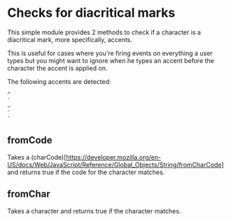 # Checks for diacritical marks

This simple module provides 2 methods to check if a character is a diacritical mark, more specifically, accents.

This is useful for cases where you're firing events on everything a user
types but you might want to ignore when he types an accent before the
character the accent is applied on.

The following accents are detected:
```
^
`
~
¨
´
```

## fromCode

Takes a (charCode)[https://developer.mozilla.org/en-US/docs/Web/JavaScript/Reference/Global_Objects/String/fromCharCode] and returns true if the code for the character matches.

## fromChar

Takes a character and returns true if the character matches.
